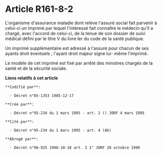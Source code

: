 # Article R161-8-2

L'organisme d'assurance maladie dont relève l'assuré social fait parvenir à celui-ci un imprimé par lequel l'intéressé fait
connaître le médecin qu'il a chargé, avec l'accord de celui-ci, de la tenue de son dossier de suivi médical défini par le
titre V du livre Ier du code de la santé publique.

Un imprimé supplémentaire est adressé à l'assuré pour chacun de ses ayants droit éventuels ; l'ayant droit majeur signe lui-
même l'imprimé.

Le modèle de cet imprimé est fixé par arrêté des ministres chargés de la santé et de la sécurité sociale.

**Liens relatifs à cet article**

	**Codifié par**:

	  - Décret n°85-1353 1985-12-17

	**Créé par**:

	  - Décret n°95-234 du 1 mars 1995 - art. 2 () JORF 4 mars 1995

	**Cité par**:

	  - Décret n°95-234 du 1 mars 1995 - art. 4 (Ab)

	**Abrogé par**:

	  - Décret n°96-925 1996-10-18 art. 3 1° JORF 20 octobre 1996
